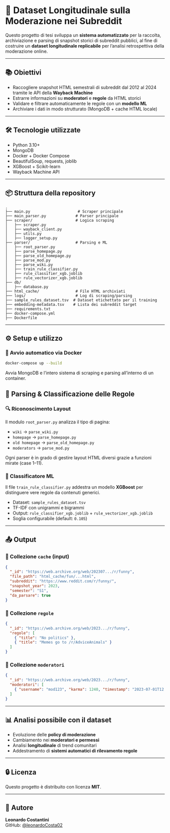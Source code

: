 # 🧠 Dataset Longitudinale sulla Moderazione nei Subreddit

Questo progetto di tesi sviluppa un **sistema automatizzato** per la raccolta, archiviazione e parsing di snapshot storici di subreddit pubblici, al fine di costruire un **dataset longitudinale replicabile** per l’analisi retrospettiva della moderazione online.

---

## 📚 Obiettivi

- Raccogliere snapshot HTML semestrali di subreddit dal 2012 al 2024 tramite le API della **Wayback Machine**
- Estrarre informazioni su **moderatori** e **regole** da HTML storici
- Validare e filtrare automaticamente le regole con un **modello ML**
- Archiviare i dati in modo strutturato (MongoDB + cache HTML locale)

---

## 🛠️ Tecnologie utilizzate

- Python 3.10+
- MongoDB
- Docker + Docker Compose
- BeautifulSoup, requests, joblib
- XGBoost + Scikit-learn
- Wayback Machine API

---

## 📦 Struttura della repository

```
.
├── main.py                     # Scraper principale
├── main_parser.py             # Parser principale
├── scraper/                   # Logica scraping
│   ├── scraper.py
│   ├── wayback_client.py
│   ├── utils.py
│   ├── logger_setup.py
├── parser/                    # Parsing e ML
│   ├── root_parser.py
│   ├── parse_homepage.py
│   ├── parse_old_homepage.py
│   ├── parse_mod.py
│   ├── parse_wiki.py
│   ├── train_rule_classifier.py
│   ├── rule_classifier_xgb.joblib
│   ├── rule_vectorizer_xgb.joblib
├── db/
│   ├── database.py
├── html_cache/                # File HTML archiviati
├── logs/                      # Log di scraping/parsing
├── sample_rules_dataset.tsv  # Dataset etichettato per il training
├── embedding-metadata.tsv    # Lista dei subreddit target
├── requirements.txt
├── docker-compose.yml
├── Dockerfile
```

---

## ⚙️ Setup e utilizzo

### 🔁 Avvio automatico via Docker

```bash
docker-compose up --build
```

Avvia MongoDB e l’intero sistema di scraping e parsing all’interno di un container.



## 🧠 Parsing & Classificazione delle Regole

### 🔍 Riconoscimento Layout
Il modulo `root_parser.py` analizza il tipo di pagina:
- `wiki` → `parse_wiki.py`
- `homepage` → `parse_homepage.py`
- `old homepage` → `parse_old_homepage.py`
- `moderators` → `parse_mod.py`

Ogni parser è in grado di gestire layout HTML diversi grazie a funzioni mirate (case 1–11).

### 🤖 Classificatore ML

Il file `train_rule_classifier.py` addestra un modello **XGBoost** per distinguere vere regole da contenuti generici.

- Dataset: `sample_rules_dataset.tsv`
- TF-IDF con unigrammi e bigrammi
- Output: `rule_classifier_xgb.joblib` + `rule_vectorizer_xgb.joblib`
- Soglia configurabile (default: `0.105`)

---

## 📤 Output

### 🔸 Collezione `cache` (input)
```json
{
  "_id": "https://web.archive.org/web/202307.../r/funny",
  "file_path": "html_cache/fun/...html",
  "subreddit": "https://www.reddit.com/r/funny/",
  "snapshot_year": 2023,
  "semester": "S1",
  "da_parsare": true
}
```

### 🔹 Collezione `regole`
```json
{
  "_id": "https://web.archive.org/web/2023.../r/funny",
  "regole": [
    { "title": "No politics" },
    { "title": "Memes go to /r/AdviceAnimals" }
  ]
}
```

### 🔸 Collezione `moderatori`
```json
{
  "_id": "https://web.archive.org/web/2023.../r/funny",
  "moderatori": [
    { "username": "mod123", "karma": 1240, "timestamp": "2023-07-01T12:00:00Z" }
  ]
}
```

---

## 📊 Analisi possibile con il dataset

- Evoluzione delle **policy di moderazione**
- Cambiamento nei **moderatori e permessi**
- Analisi **longitudinale** di trend comunitari
- Addestramento di **sistemi automatici di rilevamento regole**

---

## 🔒 Licenza

Questo progetto è distribuito con licenza **MIT**.

---

## 👤 Autore

**Leonardo Costantini**  
GitHub: [@leonardoCosta02](https://github.com/leonardoCosta02)  
